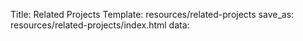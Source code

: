 Title: Related Projects
Template: resources/related-projects
save_as: resources/related-projects/index.html
data: 